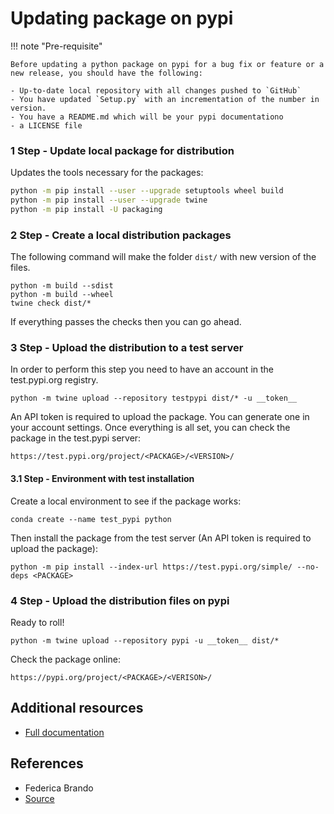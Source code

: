 # Updating package on pypi

!!! note "Pre-requisite"

    Before updating a python package on pypi for a bug fix or feature or a new release, you should have the following:
    
    - Up-to-date local repository with all changes pushed to `GitHub`
    - You have updated `Setup.py` with an incrementation of the number in version.
    - You have a README.md which will be your pypi documentationo
    - a LICENSE file

### **1 Step** - Update local package for distribution

Updates the tools necessary for the packages:

```sh
python -m pip install --user --upgrade setuptools wheel build
python -m pip install --user --upgrade twine
python -m pip install -U packaging
```

### **2 Step** - Create a local distribution packages

The following command will make the folder `dist/` with new version of the files.

    python -m build --sdist
    python -m build --wheel
    twine check dist/*

If everything passes the checks then you can go ahead.

### **3 Step** - Upload the distribution to a test server

In order to perform this step you need to have an account in the test.pypi.org registry.

    python -m twine upload --repository testpypi dist/* -u __token__

An API token is required to upload the package. You can generate one in your account settings. Once everything is all set, you can check the package in the test.pypi server:

    https://test.pypi.org/project/<PACKAGE>/<VERSION>/

#### **3.1 Step** - Environment with test installation

Create a local environment to see if the package works:

    conda create --name test_pypi python

Then install the package from the test server (An API token is required to upload the package):

    python -m pip install --index-url https://test.pypi.org/simple/ --no-deps <PACKAGE>

### **4 Step** - Upload the distribution files on pypi

Ready to roll!

    python -m twine upload --repository pypi -u __token__ dist/*

Check the package online:

    https://pypi.org/project/<PACKAGE>/<VERISON>/

## Additional resources

- [Full documentation](https://packaging.python.org/en/latest/tutorials/packaging-projects/)

## References

- Federica Brando
- [Source](https://widdowquinn.github.io/coding/update-pypi-package/)

